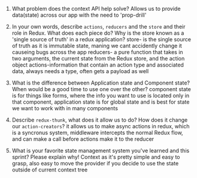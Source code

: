 1. What problem does the context API help solve?
Allows us to provide data(state) across our app with the need to 'prop-drill'

1. In your own words, describe `actions`, `reducers` and the `store` and their role in Redux. What does each piece do? Why is the store known as a 'single source of truth' in a redux application?
store- is the single source of truth as it is immutable state, maning we cant accidently change it causeing bugs across the app
reducers- a pure function that takes in two arguments, the current state from the Redux store, and the action object
actions-information that contain an action type and associated data, always needs a type, often gets a payload as well

1. What is the difference between Application state and Component state? When would be a good time to use one over the other?
component state is for things like forms, where the info you want to use is located only in that component, application state is for global state and is best for state we want to work with in many components

1. Describe `redux-thunk`, what does it allow us to do? How does it change our `action-creators`?
it allows us to make async actions in redux, which is a syncronus system, middleware intercepts the normal Redux flow, and can make a call before actions make it to the reducer

1. What is your favorite state management system you've learned and this sprint? Please explain why!
Context as it's pretty simple and easy to grasp, also easy to move the provider if you decide to use the state outside of current context tree
